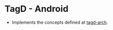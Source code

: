 # TagD - Android
- Implements the concepts defined at [tagd-arch](https://github.com/pavan2you/kmm-clean-architecture/tree/master/architecture/kmm-tagd-arch).